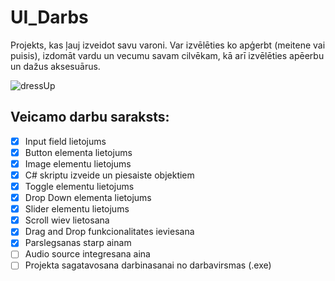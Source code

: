 # UI_Darbs
Projekts, kas ļauj izveidot savu varoni. Var izvēlēties ko apģerbt (meitene vai puisis), izdomāt vardu un vecumu savam cilvēkam, kā arī izvēlēties apēerbu un dažus aksesuārus. 

![dressUp](https://user-images.githubusercontent.com/130376318/236199927-ff37cd6a-0c95-4a28-b671-f6ce4a77ab45.png)

## Veicamo darbu saraksts:
- [x] Input field lietojums
- [x] Button elementa lietojums
- [x] Image elementu lietojums
- [x] C# skriptu izveide un piesaiste objektiem
- [x] Toggle elementu lietojums
- [x] Drop Down elementa lietojums
- [x] Slider elementu lietojums
- [x] Scroll wiev lietosana
- [x] Drag and Drop funkcionalitates ieviesana
- [x] Parslegsanas starp ainam
- [ ] Audio source integresana aina
- [ ] Projekta sagatavosana darbinasanai no darbavirsmas (.exe)
